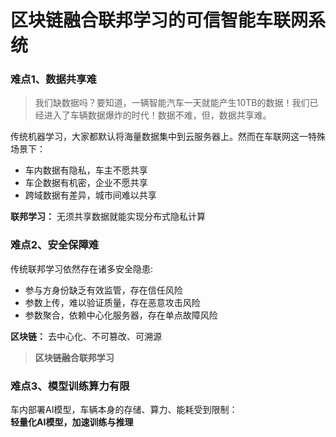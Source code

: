 # 区块链融合联邦学习的可信智能车联网系统

### 难点1、数据共享难

> 我们缺数据吗？要知道，一辆智能汽车一天就能产生10TB的数据！我们已经进入了车辆数据爆炸的时代！数据不难，但，数据共享难。

传统机器学习，大家都默认将海量数据集中到云服务器上。然而在车联网这一特殊场景下：

- 车内数据有隐私，车主不愿共享
- 车企数据有机密，企业不愿共享
- 跨域数据有差异，城市间难以共享

**联邦学习：** 无须共享数据就能实现分布式隐私计算

### 难点2、安全保障难

传统联邦学习依然存在诸多安全隐患:

- 参与方身份缺乏有效监管，存在信任风险
- 参数上传，难以验证质量，存在恶意攻击风险
- 参数聚合，依赖中心化服务器，存在单点故障风险

**区块链：** 去中心化、不可篡改、可溯源  

> **区块链融合联邦学习**

### 难点3、模型训练算力有限

车内部署AI模型，车辆本身的存储、算力、能耗受到限制：  
**轻量化AI模型，加速训练与推理**
